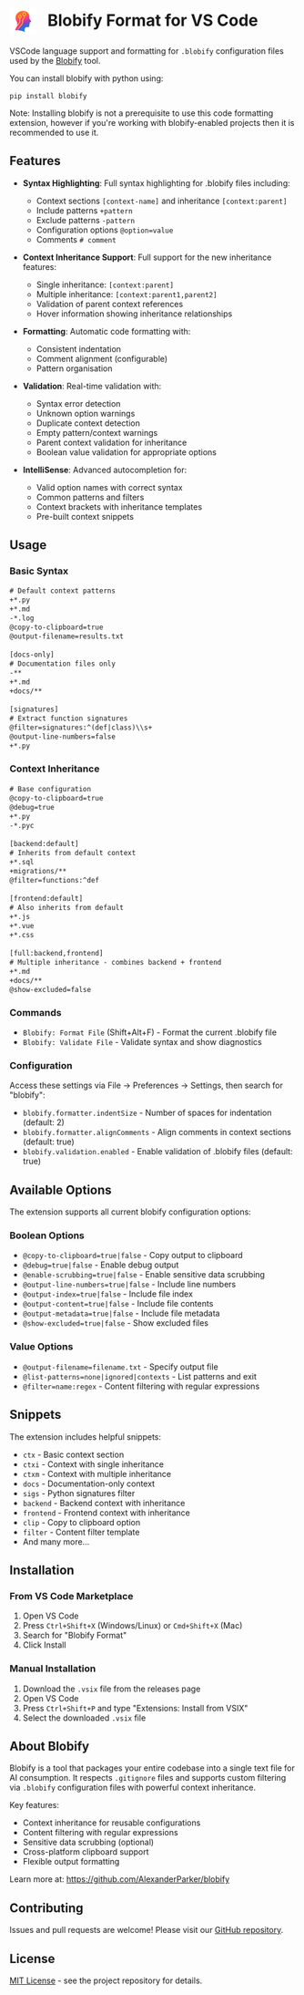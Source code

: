 <h1>
  <img alt="Blobify" src="icon.png" width="48" height="48" style="vertical-align: middle; margin-right: 12px;">
    Blobify Format for VS Code
</h1>

VSCode language support and formatting for `.blobify` configuration files used by the [Blobify](https://github.com/AlexanderParker/blobify) tool.

You can install blobify with python using:

```
pip install blobify
```

Note: Installing blobify is not a prerequisite to use this code formatting extension, however if you're working with blobify-enabled projects then it is recommended to use it.

## Features

- **Syntax Highlighting**: Full syntax highlighting for .blobify files including:

  - Context sections `[context-name]` and inheritance `[context:parent]`
  - Include patterns `+pattern`
  - Exclude patterns `-pattern`
  - Configuration options `@option=value`
  - Comments `# comment`

- **Context Inheritance Support**: Full support for the new inheritance features:

  - Single inheritance: `[context:parent]`
  - Multiple inheritance: `[context:parent1,parent2]`
  - Validation of parent context references
  - Hover information showing inheritance relationships

- **Formatting**: Automatic code formatting with:

  - Consistent indentation
  - Comment alignment (configurable)
  - Pattern organisation

- **Validation**: Real-time validation with:

  - Syntax error detection
  - Unknown option warnings
  - Duplicate context detection
  - Empty pattern/context warnings
  - Parent context validation for inheritance
  - Boolean value validation for appropriate options

- **IntelliSense**: Advanced autocompletion for:
  - Valid option names with correct syntax
  - Common patterns and filters
  - Context brackets with inheritance templates
  - Pre-built context snippets

## Usage

### Basic Syntax

```blobify
# Default context patterns
+*.py
+*.md
-*.log
@copy-to-clipboard=true
@output-filename=results.txt

[docs-only]
# Documentation files only
-**
+*.md
+docs/**

[signatures]
# Extract function signatures
@filter=signatures:^(def|class)\\s+
@output-line-numbers=false
+*.py
```

### Context Inheritance

```blobify
# Base configuration
@copy-to-clipboard=true
@debug=true
+*.py
-*.pyc

[backend:default]
# Inherits from default context
+*.sql
+migrations/**
@filter=functions:^def

[frontend:default]
# Also inherits from default
+*.js
+*.vue
+*.css

[full:backend,frontend]
# Multiple inheritance - combines backend + frontend
+*.md
+docs/**
@show-excluded=false
```

### Commands

- `Blobify: Format File` (Shift+Alt+F) - Format the current .blobify file
- `Blobify: Validate File` - Validate syntax and show diagnostics

### Configuration

Access these settings via File → Preferences → Settings, then search for "blobify":

- `blobify.formatter.indentSize` - Number of spaces for indentation (default: 2)
- `blobify.formatter.alignComments` - Align comments in context sections (default: true)
- `blobify.validation.enabled` - Enable validation of .blobify files (default: true)

## Available Options

The extension supports all current blobify configuration options:

### Boolean Options

- `@copy-to-clipboard=true|false` - Copy output to clipboard
- `@debug=true|false` - Enable debug output
- `@enable-scrubbing=true|false` - Enable sensitive data scrubbing
- `@output-line-numbers=true|false` - Include line numbers
- `@output-index=true|false` - Include file index
- `@output-content=true|false` - Include file contents
- `@output-metadata=true|false` - Include file metadata
- `@show-excluded=true|false` - Show excluded files

### Value Options

- `@output-filename=filename.txt` - Specify output file
- `@list-patterns=none|ignored|contexts` - List patterns and exit
- `@filter=name:regex` - Content filtering with regular expressions

## Snippets

The extension includes helpful snippets:

- `ctx` - Basic context section
- `ctxi` - Context with single inheritance
- `ctxm` - Context with multiple inheritance
- `docs` - Documentation-only context
- `sigs` - Python signatures filter
- `backend` - Backend context with inheritance
- `frontend` - Frontend context with inheritance
- `clip` - Copy to clipboard option
- `filter` - Content filter template
- And many more...

## Installation

### From VS Code Marketplace

1. Open VS Code
2. Press `Ctrl+Shift+X` (Windows/Linux) or `Cmd+Shift+X` (Mac)
3. Search for "Blobify Format"
4. Click Install

### Manual Installation

1. Download the `.vsix` file from the releases page
2. Open VS Code
3. Press `Ctrl+Shift+P` and type "Extensions: Install from VSIX"
4. Select the downloaded `.vsix` file

## About Blobify

Blobify is a tool that packages your entire codebase into a single text file for AI consumption. It respects `.gitignore` files and supports custom filtering via `.blobify` configuration files with powerful context inheritance.

Key features:

- Context inheritance for reusable configurations
- Content filtering with regular expressions
- Sensitive data scrubbing (optional)
- Cross-platform clipboard support
- Flexible output formatting

Learn more at: https://github.com/AlexanderParker/blobify

## Contributing

Issues and pull requests are welcome! Please visit our [GitHub repository](https://github.com/AlexanderParker/blobify/blobify-format).

## License

[MIT License](LICENSE) - see the project repository for details.
